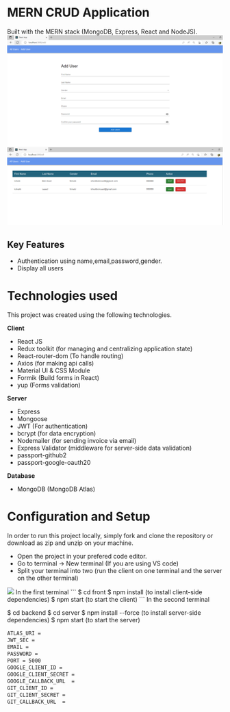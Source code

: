 # MERN CRUD Application
Built with the MERN stack (MongoDB, Express, React and NodeJS).
<img src="Capture1.PNG"/>
<img src="Capture.PNG"  />

## Key Features

* Authentication using name,email,password,gender.
* Display all users
 


# Technologies used
This project was created using the following technologies.

**Client**

* React JS
* Redux toolkit (for managing and centralizing application state)
* React-router-dom (To handle routing)
* Axios (for making api calls)
* Material UI & CSS Module 
* Formik (Build forms in React)
* yup (Forms validation)

**Server**

* Express
* Mongoose
* JWT (For authentication)
* bcrypt (for data encryption)
* Nodemailer (for sending invoice via email)
* Express Validator (middleware for server-side data validation)
* passport-github2
* passport-google-oauth20

**Database**

* MongoDB (MongoDB Atlas)

# Configuration and Setup
In order to run this project locally, simply fork and clone the repository or download as zip and unzip on your machine.

* Open the project in your prefered code editor.
* Go to terminal -> New terminal (If you are using VS code)
* Split your terminal into two (run the client on one terminal and the server on the other terminal)
 <img src="image.png"  />
In the first terminal
```
$ cd front
$ npm install (to install client-side dependencies)
$ npm start (to start the client)
```
In the second terminal


$ cd backend 
$ cd server
$ npm install --force (to install server-side dependencies)
$ npm start (to start the server)
```
ATLAS_URI = 
JWT_SEC = 
EMAIL =
PASSWORD =
PORT = 5000
GOOGLE_CLIENT_ID =
GOOGLE_CLIENT_SECRET =
GOOGLE_CALLBACK_URL  =
GIT_CLIENT_ID =
GIT_CLIENT_SECRET =
GIT_CALLBACK_URL  =
```
```
